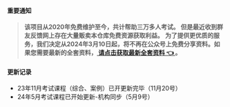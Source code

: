 
#### 重要通知
>  **该项目从2020年免费维护至今，共计帮助三万多人考试。 但是最近收到群友反馈网上存在大量贩卖本仓库免费资源获取利益。**
>   **为了提供更优质的服务，我们决定从2024年3月10日起，将不再在公众号上免费分享资料。如果您需要最新的全套资料，[ 请点击获取最新全套资料 👈  ](https://91ke.cn/)。**  

#### 更新记录
- 23年11月考试课程（综合、案例）已开更新完毕（11月20号）
- 24年5月考试课程已开始更新-机构同步（5月9号）